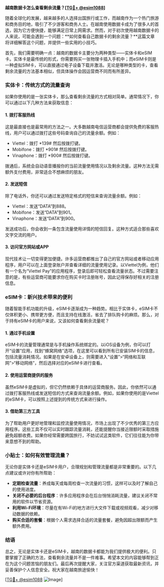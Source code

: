 **越南数据卡怎么查看剩余流量？[[TG💪+ @esim1088](https://t.me/s/esim1088)]**

随着全球化的发展，越来越多的人选择出国旅行或工作，而越南作为一个热门旅游和商务目的地，吸引了不少游客和商务人士。在越南使用数据卡成为了很多人的首选，因为它方便快捷，能够满足日常上网需求。然而，对于初次使用越南数据卡的人来说，可能会遇到一个问题：**如何查看自己数据卡的剩余流量？**这篇文章将详细解答这个问题，并提供一些实用的小技巧。

首先，我们需要明确一点：越南的数据卡主要分为两种类型——实体卡和eSIM卡。实体卡是最传统的形式，你需要购买一张物理卡插入手机中；而eSIM卡则是一种虚拟SIM卡，可以直接通过电子设备下载并激活。无论是哪种类型的卡，查看剩余流量的方法基本相似，但具体操作会因运营商不同而有所差异。

### 实体卡：传统方式的流量查询

如果你使用的是一张实体卡，那么查看剩余流量的方式相对简单。通常情况下，你可以通过以下几种方法来获取信息：

#### 1. **拨打客服热线**
这是最直接也是最常用的方法之一。大多数越南电信运营商都会提供免费的客服热线，用户可以通过拨打这些号码查询自己的流量余额。例如：
- Viettel：拨打 *139# 然后按拨打键。
- Mobifone：拨打 *901# 然后按拨打键。
- Vinaphone：拨打 *900# 然后按拨打键。

拨通后，系统会自动语音播报你的当前流量使用情况以及剩余流量。这种方法无需额外支付费用，非常适合不想麻烦的朋友。

#### 2. **发送短信**
除了电话外，你还可以通过发送特定格式的短信来查询流量余额。例如：
- Viettel：发送“DATA”到888。
- Mobifone：发送“DATA”到901。
- Vinaphone：发送“DATA”到900。

发送成功后，你会收到一条包含流量使用详情的短信回复。这种方式适合那些喜欢文字交流的用户。

#### 3. **访问官方网站或APP**
现代技术让一切变得更加便捷。许多运营商都推出了自己的官方网站或者移动应用程序，用户可以在上面登录账户并查看详细的流量使用记录。以Viettel为例，他们有一个名为“Viettel Pay”的应用程序，登录后即可轻松查看流量状态。不过需要注意的是，有些运营商可能要求你在购买卡时注册账号，因此记得保存好相关的注册信息。

### eSIM卡：新兴技术带来的便利

随着智能手机功能的升级，eSIM卡逐渐成为一种趋势。相比于实体卡，eSIM卡不仅体积更小、携带更方便，而且支持在线激活，省去了排队购卡的麻烦。那么，对于持有eSIM卡的用户来说，又该如何查看剩余流量呢？

#### 1. **通过手机设置**
eSIM卡的流量管理通常是与手机操作系统绑定的。以iOS设备为例，你可以打开“设置”应用，找到“蜂窝网络”选项，在这里可以看到所有已安装SIM卡的信息，包括流量消耗情况。如果是在安卓设备上，则需要进入“设置”>“网络和互联网”>“移动网络”，然后选择对应的eSIM卡进行查看。

#### 2. **使用运营商提供的服务**
虽然eSIM卡是虚拟的，但它仍然依赖于具体的运营商服务。因此，你依然可以通过拨打客服热线或发送短信的方式来查询流量余额。例如，如果你使用的是Viettel的eSIM卡，可以按照上述提到的传统方式来进行操作。

#### 3. **借助第三方工具**
为了帮助用户更好地管理和监控流量使用情况，市场上出现了不少优秀的第三方应用程序。这些工具不仅可以实时跟踪流量消耗，还能提醒你当接近限额时采取措施避免超额收费。如果你经常需要跨国旅行，不妨试试这类软件，它们往往能为你带来意想不到的帮助。

### 小贴士：如何有效管理流量？

无论你是实体卡还是eSIM卡用户，合理规划和管理流量都是非常重要的。以下几点建议或许对你有所帮助：

- **定期检查流量**：养成每天或每周检查一次流量的习惯，这样可以及时了解自己的使用进度。
- **关闭不必要的后台程序**：许多应用程序会在后台悄悄消耗流量，建议关闭不常用的软件以节省资源。
- **利用Wi-Fi环境**：尽量在有Wi-Fi的地方进行大文件下载或视频观看，减少对移动数据的依赖。
- **购买合适的套餐**：根据个人需求选择合适的流量套餐，避免因超出限额而产生额外费用。

### 结语

总之，无论是实体卡还是eSIM卡，越南的数据卡都能为我们提供极大的便利。只要掌握了正确的方法，查看剩余流量并不是一件难事。希望本文的内容能够帮到正在为这个问题苦恼的朋友们。最后再次提醒大家，关注官方渠道获取最新资讯，并妥善保护个人信息安全。祝大家在越南旅途愉快！

[[TG💪+ @esim1088](https://t.me/s/esim1088) ![Image](https://i.postimg.cc/4NQfJmqS/Snipaste-2025-05-13-00-14-12.png)]